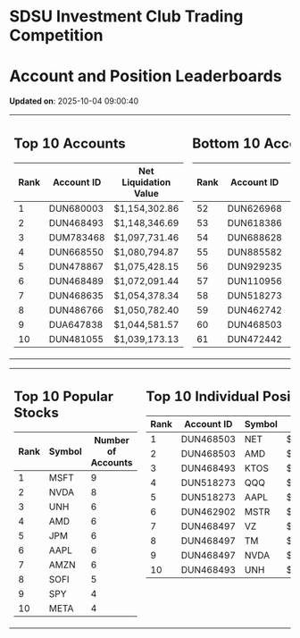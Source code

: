 # SDSU Investment Club Trading Competition 
 # Account and Position Leaderboards

**Updated on**: 2025-10-04 09:00:40

<table><tr><td valign="top">

## Top 10 Accounts
| Rank | Account ID | Net Liquidation Value |
|------|------------|-----------------------|
| 1 | DUN680003 | $1,154,302.86 |
| 2 | DUN468493 | $1,148,346.69 |
| 3 | DUM783468 | $1,097,731.46 |
| 4 | DUN668550 | $1,080,794.87 |
| 5 | DUN478867 | $1,075,428.15 |
| 6 | DUN468489 | $1,072,091.44 |
| 7 | DUN468635 | $1,054,378.34 |
| 8 | DUN486766 | $1,050,782.40 |
| 9 | DUA647838 | $1,044,581.57 |
| 10 | DUN481055 | $1,039,173.13 |

</td><td valign="top">

## Bottom 10 Accounts
| Rank | Account ID | Net Liquidation Value |
|------|------------|-----------------------|
| 52 | DUN626968 | $1,002,322.47 |
| 53 | DUN618386 | $1,002,322.47 |
| 54 | DUN688628 | $1,002,217.14 |
| 55 | DUN885582 | $1,001,690.49 |
| 56 | DUN929235 | $1,001,381.38 |
| 57 | DUN110956 | $1,000,789.84 |
| 58 | DUN518273 | $994,335.45 |
| 59 | DUN462742 | $993,111.45 |
| 60 | DUN468503 | $957,824.18 |
| 61 | DUN472442 | $824,735.47 |

</td></tr></table>

<table><tr><td valign="top">

## Top 10 Popular Stocks
| Rank | Symbol | Number of Accounts |
|------|--------|--------------------|
| 1 | MSFT | 9 |
| 2 | NVDA | 8 |
| 3 | UNH | 6 |
| 4 | AMD | 6 |
| 5 | JPM | 6 |
| 6 | AAPL | 6 |
| 7 | AMZN | 6 |
| 8 | SOFI | 5 |
| 9 | SPY | 4 |
| 10 | META | 4 |

</td><td valign="top">

## Top 10 Individual Positions
| Rank | Account ID | Symbol | Cost | Total Value |
|------|------------|--------|-----------|-------------|
| 1 | DUN468503 | NET | $2,222,350.22 | $2,222,350.22 |
| 2 | DUN468503 | AMD | $484,965.07 | $484,965.07 |
| 3 | DUN468493 | KTOS | $375,025.68 | $375,025.68 |
| 4 | DUN518273 | QQQ | $301,122.51 | $301,122.51 |
| 5 | DUN518273 | AAPL | $256,444.20 | $256,444.20 |
| 6 | DUN462902 | MSTR | $219,777.14 | $219,777.14 |
| 7 | DUN468497 | VZ | $200,023.20 | $200,023.20 |
| 8 | DUN468497 | TM | $200,005.73 | $200,005.73 |
| 9 | DUN468497 | NVDA | $200,005.30 | $200,005.30 |
| 10 | DUN468493 | UNH | $200,003.43 | $200,003.43 |

</td></tr></table>
